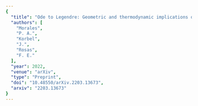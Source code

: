 ```yaml
---
{
  "title": "Ode to Legendre: Geometric and thermodynamic implications on curved statistical manifolds",
  "authors": [
    "Morales",
    "P. A.",
    "Korbel",
    "J.",
    "Rosas",
    "F. E."
  ],
  "year": 2022,
  "venue": "arXiv",
  "type": "Preprint",
  "doi": "10.48550/arXiv.2203.13673",
  "arxiv": "2203.13673"
}
---
```

